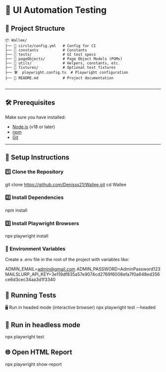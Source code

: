 # 🧪 UI Automation Testing

## 📂 Project Structure

```text
📦 Wallee/
├── 📂 circle/config.yml   # Config for CI 
├── 📂 constants           # Constants
├── 📂 tests/              # UI test specs
├── 📂 pageObjects/        # Page Object Models (POMs)
├── 📂 utils/              # Helpers, constants, etc.
├── 📂 fixtures/           # Optional test fixtures
├── 🛠  playwright.config.ts  # Playwright configuration
├── 📄 README.md           # Project documentation


```
---

## 🛠 Prerequisites

Make sure you have installed:

- [Node.js](https://nodejs.org/) (v18 or later)
- [npm](https://www.npmjs.com/)
- [Git](https://git-scm.com/)

---

## 🚀 Setup Instructions

### 1️⃣ Clone the Repository

git clone https://github.com/Denisss21/Wallee.git
cd Wallee

### 2️⃣ Install Dependencies
npm install

### 3️⃣ Install Playwright Browsers
npx playwright install


### 🔐 Environment Variables
Create a .env file in the root of the project with variables like:

ADMIN_EMAIL=admin@gmail.com
ADMIN_PASSWORD=AdminPassword123
MAILSLURP_API_KEY=3e119df835a57e9074cd2769f6008efa7f0a648ed356ce6d3cec34aa3d1f3340

## 🧪 Running Tests
🖥 Run in headed mode (interactive browser)
npx playwright test --headed

## 🧪 Run in headless mode
npx playwright test

## 🌐 Open HTML Report
npx playwright show-report
